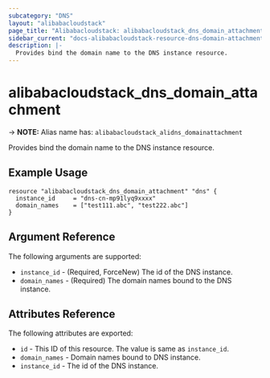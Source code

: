 ```yaml
---
subcategory: "DNS"
layout: "alibabacloudstack"
page_title: "Alibabacloudstack: alibabacloudstack_dns_domain_attachment"
sidebar_current: "docs-alibabacloudstack-resource-dns-domain-attachment"
description: |-
  Provides bind the domain name to the DNS instance resource.
---
```


# alibabacloudstack_dns_domain_attachment
-> **NOTE:** Alias name has: `alibabacloudstack_alidns_domainattachment`

Provides bind the domain name to the DNS instance resource.


## Example Usage

```
resource "alibabacloudstack_dns_domain_attachment" "dns" {
  instance_id     = "dns-cn-mp91lyq9xxxx"
  domain_names    = ["test111.abc", "test222.abc"]
}
```

## Argument Reference

The following arguments are supported:

* `instance_id` - (Required, ForceNew) The id of the DNS instance.
* `domain_names` - (Required) The domain names bound to the DNS instance.

## Attributes Reference

The following attributes are exported:

* `id` - This ID of this resource. The value is same as `instance_id`. 
* `domain_names` - Domain names bound to DNS instance.
* `instance_id` - The id of the DNS instance.
